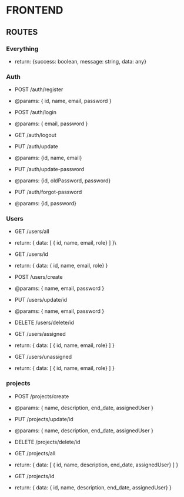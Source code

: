# FRONTEND

## ROUTES

### Everything

- return: {success: boolean, message: string, data: any}

### Auth

- POST /auth/register
- @params: { id, name, email, password }

- POST /auth/login
- @params: { email, password }

- GET /auth/logout

- PUT /auth/update
- @params: {id, name, email}

- PUT /auth/update-password
- @params: {id, oldPassword, password}

- PUT /auth/forgot-password
- @params: {id, password}

### Users

- GET /users/all
- return: { data: [ { id, name, email, role} ] }\

- GET /users/id
- return: { data: { id, name, email, role} }

- POST /users/create
- @params: { name, email, password }

- PUT /users/update/id
- @params: { name, email, password }

- DELETE /users/delete/id

- GET /users/assigned
- return: { data: [ { id, name, email, role} ] }

- GET /users/unassigned
- return: { data: [ { id, name, email, role} ] }

### projects

- POST /projects/create
- @params: { name, description, end_date, assignedUser }

- PUT /projects/update/id
- @params: { name, description, end_date, assignedUser }

- DELETE /projects/delete/id

- GET /projects/all
- return: { data: [ { id, name, description, end_date, assignedUser} ] }

- GET /projects/id
- return: { data: { id, name, description, end_date, assignedUser} }
